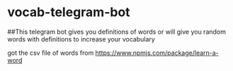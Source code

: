 # vocab-telegram-bot
##This telegram bot gives you definitions of words or will give you random words with definitions to increase your vocabulary 

got the csv file of words from https://www.npmjs.com/package/learn-a-word
